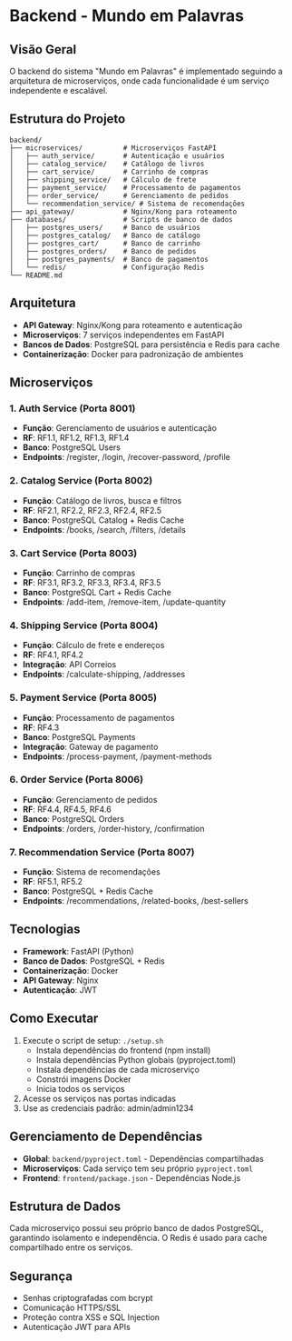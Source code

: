 # Backend - Mundo em Palavras

## Visão Geral
O backend do sistema "Mundo em Palavras" é implementado seguindo a arquitetura de microserviços, onde cada funcionalidade é um serviço independente e escalável.

## Estrutura do Projeto
```
backend/
├── microservices/          # Microserviços FastAPI
│   ├── auth_service/       # Autenticação e usuários
│   ├── catalog_service/    # Catálogo de livros
│   ├── cart_service/       # Carrinho de compras
│   ├── shipping_service/   # Cálculo de frete
│   ├── payment_service/    # Processamento de pagamentos
│   ├── order_service/      # Gerenciamento de pedidos
│   └── recommendation_service/ # Sistema de recomendações
├── api_gateway/            # Nginx/Kong para roteamento
├── databases/              # Scripts de banco de dados
│   ├── postgres_users/     # Banco de usuários
│   ├── postgres_catalog/   # Banco de catálogo
│   ├── postgres_cart/      # Banco de carrinho
│   ├── postgres_orders/    # Banco de pedidos
│   ├── postgres_payments/  # Banco de pagamentos
│   └── redis/              # Configuração Redis
└── README.md
```

## Arquitetura
- **API Gateway**: Nginx/Kong para roteamento e autenticação
- **Microserviços**: 7 serviços independentes em FastAPI
- **Bancos de Dados**: PostgreSQL para persistência e Redis para cache
- **Containerização**: Docker para padronização de ambientes

## Microserviços

### 1. Auth Service (Porta 8001)
- **Função**: Gerenciamento de usuários e autenticação
- **RF**: RF1.1, RF1.2, RF1.3, RF1.4
- **Banco**: PostgreSQL Users
- **Endpoints**: /register, /login, /recover-password, /profile

### 2. Catalog Service (Porta 8002)
- **Função**: Catálogo de livros, busca e filtros
- **RF**: RF2.1, RF2.2, RF2.3, RF2.4, RF2.5
- **Banco**: PostgreSQL Catalog + Redis Cache
- **Endpoints**: /books, /search, /filters, /details

### 3. Cart Service (Porta 8003)
- **Função**: Carrinho de compras
- **RF**: RF3.1, RF3.2, RF3.3, RF3.4, RF3.5
- **Banco**: PostgreSQL Cart + Redis Cache
- **Endpoints**: /add-item, /remove-item, /update-quantity

### 4. Shipping Service (Porta 8004)
- **Função**: Cálculo de frete e endereços
- **RF**: RF4.1, RF4.2
- **Integração**: API Correios
- **Endpoints**: /calculate-shipping, /addresses

### 5. Payment Service (Porta 8005)
- **Função**: Processamento de pagamentos
- **RF**: RF4.3
- **Banco**: PostgreSQL Payments
- **Integração**: Gateway de pagamento
- **Endpoints**: /process-payment, /payment-methods

### 6. Order Service (Porta 8006)
- **Função**: Gerenciamento de pedidos
- **RF**: RF4.4, RF4.5, RF4.6
- **Banco**: PostgreSQL Orders
- **Endpoints**: /orders, /order-history, /confirmation

### 7. Recommendation Service (Porta 8007)
- **Função**: Sistema de recomendações
- **RF**: RF5.1, RF5.2
- **Banco**: PostgreSQL + Redis Cache
- **Endpoints**: /recommendations, /related-books, /best-sellers

## Tecnologias
- **Framework**: FastAPI (Python)
- **Banco de Dados**: PostgreSQL + Redis
- **Containerização**: Docker
- **API Gateway**: Nginx
- **Autenticação**: JWT

## Como Executar
1. Execute o script de setup: `./setup.sh`
   - Instala dependências do frontend (npm install)
   - Instala dependências Python globais (pyproject.toml)
   - Instala dependências de cada microserviço
   - Constrói imagens Docker
   - Inicia todos os serviços
2. Acesse os serviços nas portas indicadas
3. Use as credenciais padrão: admin/admin1234

## Gerenciamento de Dependências
- **Global**: `backend/pyproject.toml` - Dependências compartilhadas
- **Microserviços**: Cada serviço tem seu próprio `pyproject.toml`
- **Frontend**: `frontend/package.json` - Dependências Node.js

## Estrutura de Dados
Cada microserviço possui seu próprio banco de dados PostgreSQL, garantindo isolamento e independência. O Redis é usado para cache compartilhado entre os serviços.

## Segurança
- Senhas criptografadas com bcrypt
- Comunicação HTTPS/SSL
- Proteção contra XSS e SQL Injection
- Autenticação JWT para APIs
